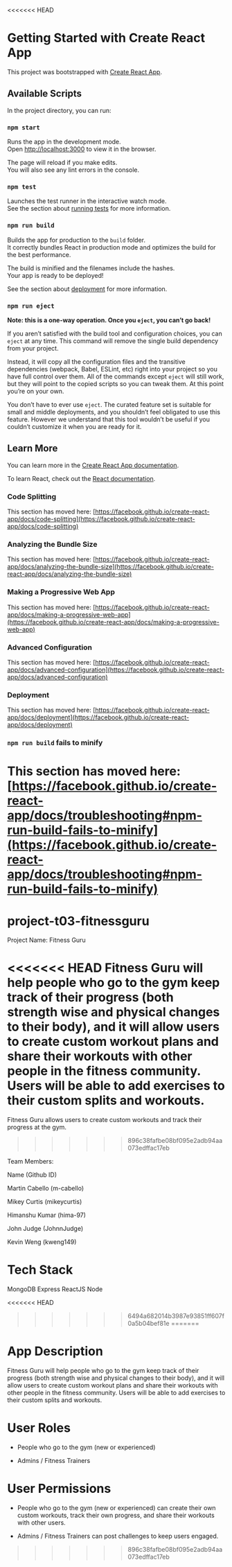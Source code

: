 <<<<<<< HEAD
# Getting Started with Create React App

This project was bootstrapped with [Create React App](https://github.com/facebook/create-react-app).

## Available Scripts

In the project directory, you can run:

### `npm start`

Runs the app in the development mode.\
Open [http://localhost:3000](http://localhost:3000) to view it in the browser.

The page will reload if you make edits.\
You will also see any lint errors in the console.

### `npm test`

Launches the test runner in the interactive watch mode.\
See the section about [running tests](https://facebook.github.io/create-react-app/docs/running-tests) for more information.

### `npm run build`

Builds the app for production to the `build` folder.\
It correctly bundles React in production mode and optimizes the build for the best performance.

The build is minified and the filenames include the hashes.\
Your app is ready to be deployed!

See the section about [deployment](https://facebook.github.io/create-react-app/docs/deployment) for more information.

### `npm run eject`

**Note: this is a one-way operation. Once you `eject`, you can’t go back!**

If you aren’t satisfied with the build tool and configuration choices, you can `eject` at any time. This command will remove the single build dependency from your project.

Instead, it will copy all the configuration files and the transitive dependencies (webpack, Babel, ESLint, etc) right into your project so you have full control over them. All of the commands except `eject` will still work, but they will point to the copied scripts so you can tweak them. At this point you’re on your own.

You don’t have to ever use `eject`. The curated feature set is suitable for small and middle deployments, and you shouldn’t feel obligated to use this feature. However we understand that this tool wouldn’t be useful if you couldn’t customize it when you are ready for it.

## Learn More

You can learn more in the [Create React App documentation](https://facebook.github.io/create-react-app/docs/getting-started).

To learn React, check out the [React documentation](https://reactjs.org/).

### Code Splitting

This section has moved here: [https://facebook.github.io/create-react-app/docs/code-splitting](https://facebook.github.io/create-react-app/docs/code-splitting)

### Analyzing the Bundle Size

This section has moved here: [https://facebook.github.io/create-react-app/docs/analyzing-the-bundle-size](https://facebook.github.io/create-react-app/docs/analyzing-the-bundle-size)

### Making a Progressive Web App

This section has moved here: [https://facebook.github.io/create-react-app/docs/making-a-progressive-web-app](https://facebook.github.io/create-react-app/docs/making-a-progressive-web-app)

### Advanced Configuration

This section has moved here: [https://facebook.github.io/create-react-app/docs/advanced-configuration](https://facebook.github.io/create-react-app/docs/advanced-configuration)

### Deployment

This section has moved here: [https://facebook.github.io/create-react-app/docs/deployment](https://facebook.github.io/create-react-app/docs/deployment)

### `npm run build` fails to minify

This section has moved here: [https://facebook.github.io/create-react-app/docs/troubleshooting#npm-run-build-fails-to-minify](https://facebook.github.io/create-react-app/docs/troubleshooting#npm-run-build-fails-to-minify)
=======
# project-t03-fitnessguru
Project Name: Fitness Guru

<<<<<<< HEAD
Fitness Guru will help people who go to the gym keep track of their progress (both strength wise and physical changes to their body), and it will allow users to create custom workout plans and share their workouts with other people in the fitness community. Users will be able to add exercises to their custom splits and workouts.
=======
Fitness Guru allows users to create custom workouts and track their progress at the gym.
>>>>>>> 896c38fafbe08bf095e2adb94aa073edffac17eb

Team Members:

Name (Github ID)

Martin Cabello (m-cabello)

Mikey Curtis (mikeycurtis)

Himanshu Kumar (hima-97)

John Judge (JohnnJudge)

Kevin Weng (kweng149)

# Tech Stack
MongoDB
Express
ReactJS
Node

<<<<<<< HEAD
>>>>>>> 6494a682014b3987e93851ff607f0a5b04bef81e
=======
# App Description
Fitness Guru will help people who go to the gym keep track of their progress (both strength wise and physical changes to their body), and it will allow users to create custom workout plans and share their workouts with other people in the fitness community. Users will be able to add exercises to their custom splits and workouts.

# User Roles
* People who go to the gym (new or experienced)

* Admins / Fitness Trainers

# User Permissions
* People who go to the gym (new or experienced) can create their own custom workouts, track their own progress, and share their workouts with other users.

* Admins / Fitness Trainers can post challenges to keep users engaged.
>>>>>>> 896c38fafbe08bf095e2adb94aa073edffac17eb
